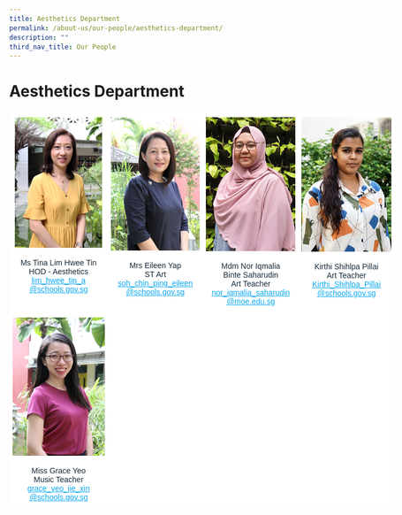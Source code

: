 ```yaml
---
title: Aesthetics Department
permalink: /about-us/our-people/aesthetics-department/
description: ""
third_nav_title: Our People
---
```

# **Aesthetics Department**


<table style="border-collapse:collapse;border-spacing:0;table-layout: fixed; width: 698px" class="tg"><colgroup><col style="width: 178px"><col style="width: 173px"><col style="width: 173px"><col style="width: 174px"></colgroup><thead><tr><th style="background-color:#FFF;border-color:#ffffff;border-style:solid;border-width:1px;color:#162837;font-family:Arial, sans-serif;font-size:14px;font-weight:normal;overflow:hidden;padding:10px 5px;text-align:center;vertical-align:top;word-break:normal"><img src="/images/Mdm_Lim_Hwee_Tin_optimisedforweb.jpg" alt="Mdm_Lim_Hwee_Tin_optimisedforweb.jpg" width="158" height="236"><br><br><span style="font-weight:400;color:#162837">Ms Tina Lim Hwee Tin</span><br><span style="font-weight:400;color:#162837">HOD - Aesthetics</span><br><a href="mailto:lim_hwee_tin_a@schools.gov.sg" target="_blank" rel="noopener noreferrer"><span style="text-decoration:underline;color:#08A7F0">lim_hwee_tin_a</span></a><br><a href="mailto:lim_hwee_tin_a@schools.gov.sg" target="_blank" rel="noopener noreferrer"><span style="text-decoration:underline;color:#08A7F0">@schools.gov.sg</span></a></th><th style="background-color:#FFF;border-color:#ffffff;border-style:solid;border-width:1px;color:#162837;font-family:Arial, sans-serif;font-size:14px;font-weight:normal;overflow:hidden;padding:10px 5px;text-align:center;vertical-align:top;word-break:normal"><img src="/images/Mrs_Eileen_Yap_optimisedforweb.jpg" alt="Mrs_Eileen_Yap_optimisedforweb.jpg" width="162" height="241"><br><br><span style="font-weight:400;color:#162837">Mrs Eileen Yap</span><br><span style="font-weight:400;color:#162837">ST Art</span><br><a href="mailto:soh_chin_ping_eileen@schools.gov.sg" target="_blank" rel="noopener noreferrer"><span style="text-decoration:underline;color:#08A7F0">soh_chin_ping_eileen</span></a><br><a href="mailto:soh_chin_ping_eileen@schools.gov.sg" target="_blank" rel="noopener noreferrer"><span style="text-decoration:underline;color:#08A7F0">@schools.gov.sg</span></a></th><th style="background-color:#FFF;border-color:#ffffff;border-style:solid;border-width:1px;color:#162837;font-family:Arial, sans-serif;font-size:14px;font-weight:normal;overflow:hidden;padding:10px 5px;text-align:center;vertical-align:top;word-break:normal"><img src="/images/Iqmalia_optimisedforweb.jpg" alt="Iqmalia_optimisedforweb.jpg" width="162" height="242"><br><br><span style="font-weight:400;color:#162837">Mdm Nor Iqmalia</span><br><span style="font-weight:400;color:#162837">Binte Saharudin</span><br><span style="font-weight:400;color:#162837">Art Teacher</span><br><a href="mailto:nor_iqmalia_saharudin@moe.edu.sg" target="_blank" rel="noopener noreferrer"><span style="text-decoration:underline;color:#08A7F0">nor_iqmalia_saharudin</span></a><br><a href="mailto:nor_iqmalia_saharudin@moe.edu.sg" target="_blank" rel="noopener noreferrer"><span style="text-decoration:underline;color:#08A7F0">@moe.edu.sg</span></a></th><th style="background-color:#FFF;border-color:#ffffff;border-style:solid;border-width:1px;color:#162837;font-family:Arial, sans-serif;font-size:14px;font-weight:normal;overflow:hidden;padding:10px 5px;text-align:center;vertical-align:top;word-break:normal"><img src="/images/Kirthi_optimisedforweb.jpg" alt="Kirthi_optimisedforweb.jpg" width="163" height="243"><br><br><span style="background-color:initial">Kirthi Shihlpa Pillai</span><br><span style="background-color:initial">Art Teacher</span><br><a href="mailto:Kirthi_Shihlpa_Pillai@schools.gov.sg" target="_blank" rel="noopener noreferrer"><span style="text-decoration:underline;color:#08A7F0;background-color:initial">Kirthi_Shihlpa_Pillai</span></a><br><a href="mailto:Kirthi_Shihlpa_Pillai@schools.gov.sg" target="_blank" rel="noopener noreferrer"><span style="text-decoration:underline;color:#08A7F0;background-color:initial">@schools.gov.sg</span></a></th></tr></thead><tbody><tr><td style="background-color:#FFF;border-color:#ffffff;border-style:solid;border-width:1px;color:#162837;font-family:Arial, sans-serif;font-size:14px;overflow:hidden;padding:10px 5px;text-align:center;vertical-align:top;word-break:normal"><img src="/images/Miss_Grace_Yeo_Jie_Xin_optimisedforweb.jpg" alt="Miss_Grace_Yeo_Jie_Xin_optimisedforweb.jpg" width="167" height="250"><br><br><span style="background-color:initial">Miss Grace Yeo</span><br>Music Teacher<br><a href="mailto:grace_yeo_jie_xin@schools.gov.sg" target="_blank" rel="noopener noreferrer"><span style="text-decoration:underline;color:#08A7F0">grace_yeo_jie_xin</span></a><br><a href="mailto:grace_yeo_jie_xin@schools.gov.sg" target="_blank" rel="noopener noreferrer"><span style="text-decoration:underline;color:#08A7F0">@schools.gov.sg</span></a></td><td style="background-color:#FFF;border-color:#ffffff;border-style:solid;border-width:1px;color:#162837;font-family:Arial, sans-serif;font-size:14px;overflow:hidden;padding:10px 5px;text-align:center;vertical-align:top;word-break:normal"> <br><br><br></td><td style="background-color:#FFF;border-color:#ffffff;border-style:solid;border-width:1px;color:#162837;font-family:Arial, sans-serif;font-size:14px;overflow:hidden;padding:10px 5px;text-align:center;vertical-align:top;word-break:normal"> </td><td style="background-color:#FFF;border-color:#ffffff;border-style:solid;border-width:1px;color:#162837;font-family:Arial, sans-serif;font-size:14px;overflow:hidden;padding:10px 5px;text-align:center;vertical-align:top;word-break:normal"> </td></tr></tbody></table>